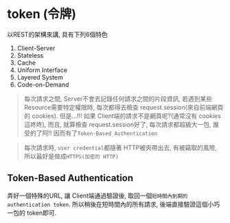 # token (令牌)

以REST的架構來講, 具有下列6個特色
1. Client-Server
2. Stateless
3. Cache
4. Uniform Interface
5. Layered System
6. Code-on-Demand

> 每次請求之間, Server不會去記錄任何請求之間的片段資訊, 若遇到某些 Resource需要特定權限時, 每次都得去檢查 request.session(來自前端網頁的 cookies). 但是...!!! 如果 Client端的請求不是網頁呢?(通常沒有 cookies這咚咚), 而且, 就算檢查 request.session好了, 每次請求都超級大一包, 誰受的了阿!! 因而有了`Token-Based Authentication`

> 每次請求時, `user credential`都隨著 HTTP被夾帶出去, 有被竊取的風險, 所以最好是做成`HTTPS(加密的 HTTP)`

## Token-Based Authentication
弄好一個特殊的URL, 讓 Client端通過驗證後, 取回一個`短時間內到期的 authentication token`. 所以稍後在短時間內的所有請求, 後端直接驗證這個小巧一包的 token即可.
